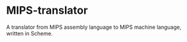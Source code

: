 # MIPS-translator
A translator from MIPS assembly language to MIPS machine language, written in Scheme.
